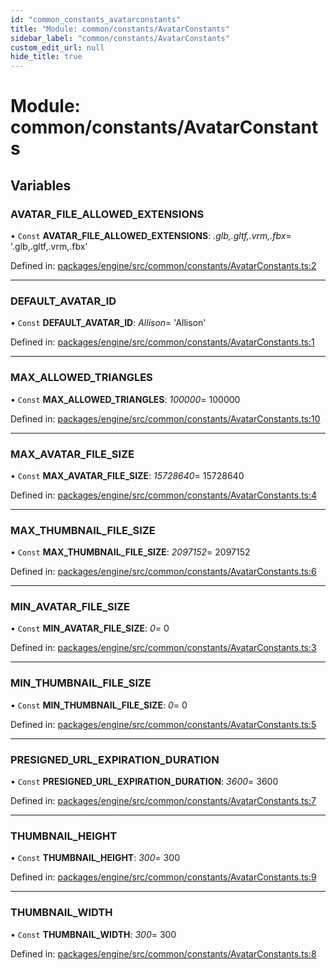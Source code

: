 ```yaml
---
id: "common_constants_avatarconstants"
title: "Module: common/constants/AvatarConstants"
sidebar_label: "common/constants/AvatarConstants"
custom_edit_url: null
hide_title: true
---
```


# Module: common/constants/AvatarConstants

## Variables

### AVATAR\_FILE\_ALLOWED\_EXTENSIONS

• `Const` **AVATAR\_FILE\_ALLOWED\_EXTENSIONS**: *.glb,.gltf,.vrm,.fbx*= '.glb,.gltf,.vrm,.fbx'

Defined in: [packages/engine/src/common/constants/AvatarConstants.ts:2](https://github.com/xr3ngine/xr3ngine/blob/716a06460/packages/engine/src/common/constants/AvatarConstants.ts#L2)

___

### DEFAULT\_AVATAR\_ID

• `Const` **DEFAULT\_AVATAR\_ID**: *Allison*= 'Allison'

Defined in: [packages/engine/src/common/constants/AvatarConstants.ts:1](https://github.com/xr3ngine/xr3ngine/blob/716a06460/packages/engine/src/common/constants/AvatarConstants.ts#L1)

___

### MAX\_ALLOWED\_TRIANGLES

• `Const` **MAX\_ALLOWED\_TRIANGLES**: *100000*= 100000

Defined in: [packages/engine/src/common/constants/AvatarConstants.ts:10](https://github.com/xr3ngine/xr3ngine/blob/716a06460/packages/engine/src/common/constants/AvatarConstants.ts#L10)

___

### MAX\_AVATAR\_FILE\_SIZE

• `Const` **MAX\_AVATAR\_FILE\_SIZE**: *15728640*= 15728640

Defined in: [packages/engine/src/common/constants/AvatarConstants.ts:4](https://github.com/xr3ngine/xr3ngine/blob/716a06460/packages/engine/src/common/constants/AvatarConstants.ts#L4)

___

### MAX\_THUMBNAIL\_FILE\_SIZE

• `Const` **MAX\_THUMBNAIL\_FILE\_SIZE**: *2097152*= 2097152

Defined in: [packages/engine/src/common/constants/AvatarConstants.ts:6](https://github.com/xr3ngine/xr3ngine/blob/716a06460/packages/engine/src/common/constants/AvatarConstants.ts#L6)

___

### MIN\_AVATAR\_FILE\_SIZE

• `Const` **MIN\_AVATAR\_FILE\_SIZE**: *0*= 0

Defined in: [packages/engine/src/common/constants/AvatarConstants.ts:3](https://github.com/xr3ngine/xr3ngine/blob/716a06460/packages/engine/src/common/constants/AvatarConstants.ts#L3)

___

### MIN\_THUMBNAIL\_FILE\_SIZE

• `Const` **MIN\_THUMBNAIL\_FILE\_SIZE**: *0*= 0

Defined in: [packages/engine/src/common/constants/AvatarConstants.ts:5](https://github.com/xr3ngine/xr3ngine/blob/716a06460/packages/engine/src/common/constants/AvatarConstants.ts#L5)

___

### PRESIGNED\_URL\_EXPIRATION\_DURATION

• `Const` **PRESIGNED\_URL\_EXPIRATION\_DURATION**: *3600*= 3600

Defined in: [packages/engine/src/common/constants/AvatarConstants.ts:7](https://github.com/xr3ngine/xr3ngine/blob/716a06460/packages/engine/src/common/constants/AvatarConstants.ts#L7)

___

### THUMBNAIL\_HEIGHT

• `Const` **THUMBNAIL\_HEIGHT**: *300*= 300

Defined in: [packages/engine/src/common/constants/AvatarConstants.ts:9](https://github.com/xr3ngine/xr3ngine/blob/716a06460/packages/engine/src/common/constants/AvatarConstants.ts#L9)

___

### THUMBNAIL\_WIDTH

• `Const` **THUMBNAIL\_WIDTH**: *300*= 300

Defined in: [packages/engine/src/common/constants/AvatarConstants.ts:8](https://github.com/xr3ngine/xr3ngine/blob/716a06460/packages/engine/src/common/constants/AvatarConstants.ts#L8)

